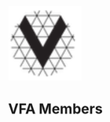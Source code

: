 [<img src="./img/vfa_logo.PNG" alt="drawing" width="150"/>](<a href="https://www.volumetricformat.org/" target="_blank">)

# VFA Members


